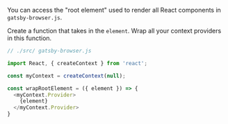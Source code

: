 You can access the "root element" used to render all React components in `gatsby-browser.js`.

Create a function that takes in the `element`. Wrap all your context providers in this function.

```javascript
// ./src/ gatsby-browser.js

import React, { createContext } from 'react';

const myContext = createContext(null);

const wrapRootElement = ({ element }) => {
  <myContext.Provider>
    {element}
  </myContext.Provider>
}

```
